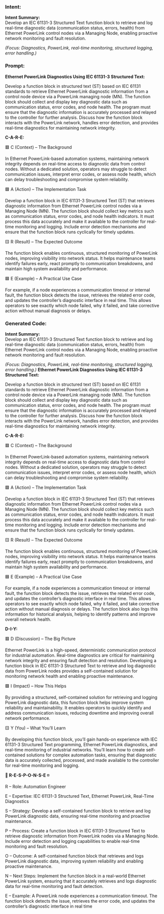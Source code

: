 ### Intent:
**Intent Summary:**  
Develop an IEC 61131-3 Structured Text function block to retrieve and log real-time diagnostic data (communication status, errors, health) from Ethernet PowerLink control nodes via a Managing Node, enabling proactive network monitoring and fault resolution.  

*(Focus: Diagnostics, PowerLink, real-time monitoring, structured logging, error handling.)*

### Prompt:
**Ethernet PowerLink Diagnostics Using IEC 61131-3 Structured Text:**

Develop a function block in structured text (ST) based on IEC 61131 standards to retrieve Ethernet PowerLink diagnostic information from a control node device via a PowerLink managing node (MN). The function block should collect and display key diagnostic data such as communication status, error codes, and node health. The program must ensure that the diagnostic information is accurately processed and relayed to the controller for further analysis. Discuss how the function block interacts with the PowerLink network, handles error detection, and provides real-time diagnostics for maintaining network integrity.

**C-A-R-E:**

🟥 C (Context) – The Background

In Ethernet PowerLink-based automation systems, maintaining network integrity depends on real-time access to diagnostic data from control nodes. Without a dedicated solution, operators may struggle to detect communication issues, interpret error codes, or assess node health, which can delay troubleshooting and compromise system reliability.

🟩 A (Action) – The Implementation Task

Develop a function block in IEC 61131-3 Structured Text (ST) that retrieves diagnostic information from Ethernet PowerLink control nodes via a Managing Node (MN). The function block should collect key metrics such as communication status, error codes, and node health indicators. It must process this data accurately and make it available to the controller for real-time monitoring and logging. Include error detection mechanisms and ensure that the function block runs cyclically for timely updates.

🟨 R (Result) – The Expected Outcome

The function block enables continuous, structured monitoring of PowerLink nodes, improving visibility into network status. It helps maintenance teams identify failures early, react promptly to communication breakdowns, and maintain high system availability and performance.

🟦 E (Example) – A Practical Use Case

For example, if a node experiences a communication timeout or internal fault, the function block detects the issue, retrieves the related error code, and updates the controller’s diagnostic interface in real time. This allows operators to see exactly which node failed, why it failed, and take corrective action without manual diagnosis or delays.

### Generated Code:
**Intent Summary:**  
Develop an IEC 61131-3 Structured Text function block to retrieve and log real-time diagnostic data (communication status, errors, health) from Ethernet PowerLink control nodes via a Managing Node, enabling proactive network monitoring and fault resolution.  

*(Focus: Diagnostics, PowerLink, real-time monitoring, structured logging, error handling.)*
**Ethernet PowerLink Diagnostics Using IEC 61131-3 Structured Text:**

Develop a function block in structured text (ST) based on IEC 61131 standards to retrieve Ethernet PowerLink diagnostic information from a control node device via a PowerLink managing node (MN). The function block should collect and display key diagnostic data such as communication status, error codes, and node health. The program must ensure that the diagnostic information is accurately processed and relayed to the controller for further analysis. Discuss how the function block interacts with the PowerLink network, handles error detection, and provides real-time diagnostics for maintaining network integrity.

**C-A-R-E:**

🟥 C (Context) – The Background

In Ethernet PowerLink-based automation systems, maintaining network integrity depends on real-time access to diagnostic data from control nodes. Without a dedicated solution, operators may struggle to detect communication issues, interpret error codes, or assess node health, which can delay troubleshooting and compromise system reliability.

🟩 A (Action) – The Implementation Task

Develop a function block in IEC 61131-3 Structured Text (ST) that retrieves diagnostic information from Ethernet PowerLink control nodes via a Managing Node (MN). The function block should collect key metrics such as communication status, error codes, and node health indicators. It must process this data accurately and make it available to the controller for real-time monitoring and logging. Include error detection mechanisms and ensure that the function block runs cyclically for timely updates.

🟨 R (Result) – The Expected Outcome

The function block enables continuous, structured monitoring of PowerLink nodes, improving visibility into network status. It helps maintenance teams identify failures early, react promptly to communication breakdowns, and maintain high system availability and performance.

🟦 E (Example) – A Practical Use Case

For example, if a node experiences a communication timeout or internal fault, the function block detects the issue, retrieves the related error code, and updates the controller’s diagnostic interface in real time. This allows operators to see exactly which node failed, why it failed, and take corrective action without manual diagnosis or delays. The function block also logs this information for historical analysis, helping to identify patterns and improve overall network health.

**D-I-Y:**

🟥 D (Discussion) – The Big Picture

Ethernet PowerLink is a high-speed, deterministic communication protocol for industrial automation. Real-time diagnostics are critical for maintaining network integrity and ensuring fault detection and resolution. Developing a function block in IEC 61131-3 Structured Text to retrieve and log diagnostic data from PowerLink nodes provides a self-contained solution for monitoring network health and enabling proactive maintenance.

🟩 I (Impact) – How This Helps

By providing a structured, self-contained solution for retrieving and logging PowerLink diagnostic data, this function block helps improve system reliability and maintainability. It enables operators to quickly identify and address communication issues, reducing downtime and improving overall network performance.

🟨 Y (You) – What You’ll Learn

By developing this function block, you’ll gain hands-on experience with IEC 61131-3 Structured Text programming, Ethernet PowerLink diagnostics, and real-time monitoring of industrial networks. You’ll learn how to create self-contained solutions for complex automation tasks, ensuring that diagnostic data is accurately collected, processed, and made available to the controller for real-time monitoring and logging.

**🔶 R-E-S-P-O-N-S-E ◽️**

R – Role: Automation Engineer

E – Expertise: IEC 61131-3 Structured Text, Ethernet PowerLink, Real-Time Diagnostics

S – Strategy: Develop a self-contained function block to retrieve and log PowerLink diagnostic data, ensuring real-time monitoring and proactive maintenance.

P – Process: Create a function block in IEC 61131-3 Structured Text to retrieve diagnostic information from PowerLink nodes via a Managing Node. Include error detection and logging capabilities to enable real-time monitoring and fault resolution.

O – Outcome: A self-contained function block that retrieves and logs PowerLink diagnostic data, improving system reliability and enabling proactive maintenance.

N – Next Steps: Implement the function block in a real-world Ethernet PowerLink system, ensuring that it accurately retrieves and logs diagnostic data for real-time monitoring and fault detection.

E – Example: A PowerLink node experiences a communication timeout. The function block detects the issue, retrieves the error code, and updates the controller’s diagnostic interface in real time
